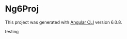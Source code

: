 # Ng6Proj

This project was generated with [Angular CLI](https://github.com/angular/angular-cli) version 6.0.8.

testing